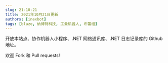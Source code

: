 ```yaml
---
slug: 21-10-21
title: 2021年10月21日更新
authors: [inexbot]
tags: [blaze, 纳博特科技, 工业机器人, 布蕾组]
---
```


开放本站点、协作机器人小程序、.NET 网络通讯库、.NET 日志记录库的 Github 地址。

欢迎 Fork 和 Pull requests!
